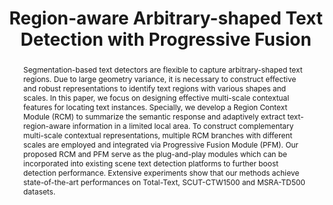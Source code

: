---
id:             2022-text-det
title:          "Region-aware Arbitrary-shaped Text Detection with Progressive Fusion"
# authors:        [Qitong Wang*, Bin Fu*, Ming Li, Junjun He, Xi Peng, and Yu Qiao]
authors:        
    - Me 
    - Bin
    - Ming
    - Junjun
    - Xi
    - Yu
# authors_note:   (* equal contribution)
venue:          IEEE Transactions on Multimedia (TMM), 2022.
year:           "2022-05"
thumbnail:      assets/publications/2022-text-det/title-image.jpeg
bibtex: "@article{wang2022region,<br>&emsp;title={Region-aware Arbitrary-shaped Text Detection with Progressive Fusion},<br>&emsp;author={Wang, Qitong and Fu, Bin and Li, Ming and He, Junjun and Peng, Xi and Qiao, Yu},<br>&emsp;journal={IEEE Transactions on Multimedia},<br>&emsp;year={2022},<br>&emsp;publisher={IEEE}<br>}"
links:
   paper:      https://ieeexplore.ieee.org/document/9850390
   bibtex:     assets/publications/2022-text-det/ref.txt

layout: project
short_title: Text Detection
abstract: "Segmentation-based text detectors are flexible to capture arbitrary-shaped text regions. Due to large geometry variance, it is necessary to construct effective and robust representations to identify text regions with various shapes and scales. In this paper, we focus on designing effective multi-scale contextual features for locating text instances. Specially, we develop a Region Context Module (RCM) to summarize the semantic response and adaptively extract text-region-aware information in a limited local area. To construct complementary multi-scale contextual representations, multiple RCM branches with different scales are employed and integrated via Progressive Fusion Module (PFM). Our proposed RCM and PFM serve as the plug-and-play modules which can be incorporated into existing scene text detection platforms to further boost detection performance. Extensive experiments show that our methods achieve state-of-the-art performances on Total-Text, SCUT-CTW1500 and MSRA-TD500 datasets."
---